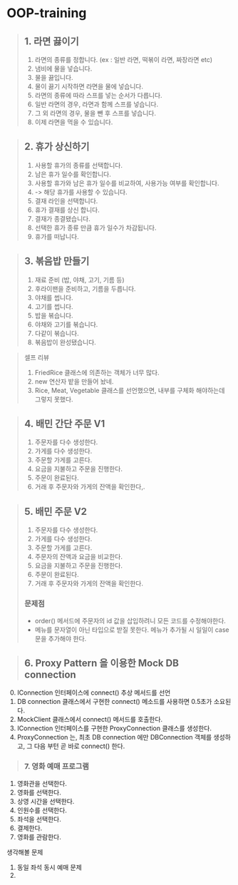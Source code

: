 # OOP-training

> ## 1. 라면 끓이기
> 1. 라면의 종류를 정합니다. (ex : 일반 라면, 떡볶이 라면, 짜장라면 etc)
> 2. 냄비에 물을 넣습니다.
> 3. 물을 끓입니다.
> 4. 물이 끓기 시작하면 라면을 물에 넣습니다.
> 5. 라면의 종류에 따라 스프를 넣는 순서가 다릅니다.
> 6. 일반 라면의 경우, 라면과 함께 스프를 넣습니다.
> 7. 그 외 라면의 경우, 물을 뺀 후 스프를 넣습니다. 
> 8. 이제 라면을 먹을 수 있습니다.


> ## 2. 휴가 상신하기
> 1. 사용할 휴가의 종류를 선택합니다.
> 2. 남은 휴가 일수를 확인합니다.
> 3. 사용할 휴가와 남은 휴가 일수를 비교하여, 사용가능 여부를 확인합니다.
> 4. -> 해당 휴가를 사용할 수 있습니다.
> 5. 결재 라인을 선택합니다.
> 6. 휴가 결재를 상신 합니다.
> 7. 결재가 종결됐습니다.
> 8. 선택한 휴가 종류 만큼 휴가 일수가 차감됩니다.
> 9. 휴가를 떠납니다.


> ## 3. 볶음밥 만들기
> 1. 재료 준비 (밥, 야채, 고기, 기름 등)
> 2. 후라이팬을 준비하고, 기름을 두릅니다.
> 3. 야채를 썹니다.
> 4. 고기를 썹니다.
> 5. 밥을 볶습니다.
> 6. 야채와 고기를 볶습니다.
> 7. 다같이 볶습니다.
> 8. 볶음밥이 완성됐습니다.

> 셀프 리뷰 
> 1) FriedRice 클래스에 의존하는 객체가 너무 많다.
> 2) new 연산자 밭을 만들어 놨네.
> 3) Rice, Meat, Vegetable 클래스를 선언했으면, 내부를 구체화 해야하는데 그렇지 못했다.


> ## 4. 배민 간단 주문 V1
> 1. 주문자를 다수 생성한다.
> 2. 가게를 다수 생성한다.
> 3. 주문할 가게를 고른다.
> 4. 요금을 지불하고 주문을 진행한다.
> 5. 주문이 완료된다.
> 6. 거래 후 주문자와 가게의 잔액을 확인한다,.


> ## 5. 배민 주문 V2
> 1. 주문자를 다수 생성한다.
> 2. 가게를 다수 생성한다.
> 3. 주문할 가게를 고른다.
> 4. 주문자의 잔액과 요금을 비교한다.
> 5. 요금을 지불하고 주문을 진행한다.
> 6. 주문이 완료된다.
> 7. 거래 후 주문자와 가게의 잔액을 확인한다.
> ### 문제점
> - order() 메서드에 주문자의 id 값을 삽입하려니 모든 코드를 수정해야한다.
> - 메뉴를 문자열이 아닌 타입으로 받질 못한다. 메뉴가 추가될 시 일일이 case 문을 추가해야 한다.


> ## 6. Proxy Pattern 을 이용한 Mock DB connection
0. IConnection 인터페이스에 connect() 추상 메서드를 선언
1. DB connection 클래스에서 구현한 connect() 메소드를 사용하면 0.5초가 소요된다.
2. MockClient 클래스에서 connect() 메서드를 호출한다.
3. IConnection 인터페이스를 구현한 ProxyConnection 클래스를 생성한다.
4. ProxyConnection 는, 최초 DB connection 에만 DBConnection 객체를 생성하고, 그 다음 부턴 곧 바로 connect() 한다.


> ### 7. 영화 예매 프로그램
1. 영화관을 선택한다.
2. 영화를 선택한다.
3. 상영 시간을 선택한다.
4. 인원수를 선택한다.
5. 좌석을 선택한다.
6. 결제한다.
7. 영화를 관람한다.

생각해볼 문제
1. 동일 좌석 동시 예매 문제
2. 
